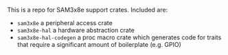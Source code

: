 This is a repo for SAM3x8e support crates.  Included are:

- `sam3x8e` a peripheral access crate
- `sam3x8e-hal` a hardware abstraction crate
- `sam3x8e-hal-codegen` a proc macro crate which generates code for traits that require a significant amount of boilerplate (e.g. GPIO)
